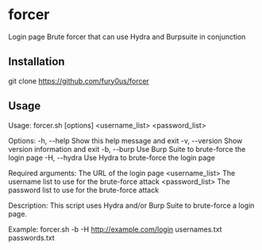 # forcer
Login page Brute forcer that can use Hydra and Burpsuite in conjunction
## Installation
git clone https://github.com/fury0us/forcer
## Usage
Usage: forcer.sh [options] <url> <username_list> <password_list>

Options:
  -h, --help      Show this help message and exit
  -v, --version   Show version information and exit
  -b, --burp      Use Burp Suite to brute-force the login page
  -H, --hydra     Use Hydra to brute-force the login page

Required arguments:
  <url>           The URL of the login page
  <username_list> The username list to use for the brute-force attack
  <password_list> The password list to use for the brute-force attack

Description:
  This script uses Hydra and/or Burp Suite to brute-force a login page.

Example:
  forcer.sh -b -H http://example.com/login usernames.txt passwords.txt
